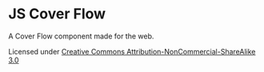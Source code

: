 # JS Cover Flow

A Cover Flow component made for the web.

Licensed under [Creative Commons Attribution-NonCommercial-ShareAlike 3.0](http://creativecommons.org/licenses/by-nc-sa/3.0/)
